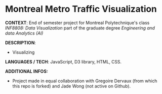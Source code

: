 # Montreal Metro Traffic Visualization

**CONTEXT**:
End of semester project for Montreal Polytechnique's class *INF8808: Data Visualization* part of the graduate degree *Engineering and data Analytics (AI)*

**DESCRIPTION**:
- Visualizing 

**LANGUAGES / TECH**: JavaScript, D3 library, HTML, CSS.

**ADDITIONAL INFOS:**
- Project made in equal collaboration with Gregoire Dervaux (from which this repo is forked) and Jade Wong (not active on Github). 
